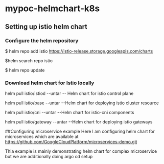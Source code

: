 # mypoc-helmchart-k8s
## Setting up istio helm chart 
### Configure the helm repository

$ helm repo add istio https://istio-release.storage.googleapis.com/charts

$helm search repo istio

$ helm repo update

### Download helm chart for Istio locally

helm pull istio/istiod --untar      -- Helm chart for istio control plane

helm pull istio/base --untar        --Helm chart for deploying istio cluster resource

helm pull istio/cni --untar         --Helm chart for istio-cni components

helm pull istio/gateway --untar     --Helm chart for deploying istio gateways

##Configuring microservice example
Here I am configuring helm chart for microservices which are available at https://github.com/GoogleCloudPlatform/microservices-demo.git

Thia example is mainly demonstrating helm chart for complex microservice but we are additionally doing argo cd setup


